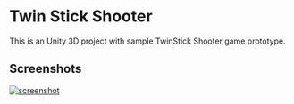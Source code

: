 # Twin Stick Shooter

This is an Unity 3D project with sample TwinStick Shooter game prototype.

## Screenshots

[![screenshot](http://i.imgur.com/naDqW42m.jpg)](http://i.imgur.com/naDqW42.jpg)
